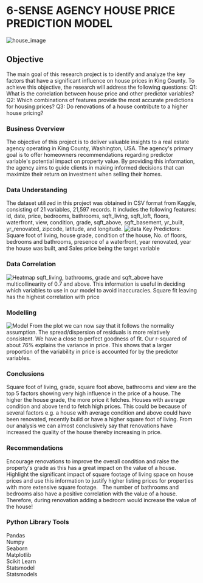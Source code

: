 # 6-SENSE AGENCY HOUSE PRICE PREDICTION MODEL  
![house_image](https://github.com/kithinji007/Six-Sense-Agency-Hse-price-prediction-model/blob/main/house_image.jpg)

## Objective
The main goal of this research project is to identify and analyze the key factors that have a significant influence on house prices in King County. 
To achieve this objective, the research will address the following questions:
Q1: What is the correlation between house price and other predictor variables?
Q2: Which combinations of features provide the most accurate predictions for housing prices?
Q3: Do renovations of a house contribute to a higher house pricing?

### Business Overview
The objective of this project is to deliver valuable insights to a real estate agency operating in King County, Washington, USA. The agency's primary goal is to offer homeowners recommendations regarding predictor variable's potential impact on property value. By providing this information, the agency aims to guide clients in making informed decisions that can maximize their return on investment when selling their homes.

### Data Understanding
The dataset utilized in this project was obtained in CSV format from Kaggle, consisting of  21 variables, 21,597 records. It includes the following features: id, date, price, bedrooms, bathrooms, sqft_living, sqft_loft, floors, waterfront, view, condition, grade, sqft_above, sqft_basement, yr_built, yr_renovated, zipcode, latitude, and longitude.
![data](https://github.com/kithinji007/Six-Sense-Agency-Hse-price-prediction-model/blob/main/data.png)
Key Predictors: Square foot of living, house grade, condition of the house, No. of floors, bedrooms and bathrooms,  presence of a waterfront, year renovated, year the house was built, and Sales price being the target variable

### Data Correlation
![Heatmap](https://github.com/kithinji007/Six-Sense-Agency-Hse-price-prediction-model/blob/main/Heatmap.png)
sqft_living, bathrooms, grade and sqft_above have multicollinearity of  0.7 and above.  This information is useful in deciding which variables  to use in our model to avoid inaccuracies. Square fit leaving has the highest correlation with price

### Modelling
![Model](https://github.com/kithinji007/Six-Sense-Agency-Hse-price-prediction-model/blob/main/Model.png)
From the plot we can now say that it follows the normality assumption. The spread/dispersion of residuals is more relatively consistent. We have a close to perfect goodness of fit. Our r-squared of about 76% explains the variance in price. This shows that a larger proportion of the variability in price is accounted for by the predictor variables.

### Conclusions
Square foot of living, grade, square foot above, bathrooms and view are the top 5 factors showing very high influence in the price of a house.
The higher the house grade, the more price it fetches. Houses with average condition and above tend to fetch high prices. This could be because of  several factors e.g. a house with average condition and above could have been renovated, recently build or have a higher square foot of living. 
From our analysis we can almost conclusively say that renovations have increased the quality of the house thereby increasing in price.

### Recommendations
Encourage renovations to improve the overall condition and raise the property's grade as this has a great impact on the value of a house.  
Highlight the significant impact of square footage of living space on house prices and use this information to justify higher listing prices for properties with more extensive square footage.  
The number of bathrooms and bedrooms also have a positive correlation with the value of a house. Therefore, during renovation adding a bedroom would increase the value of the house!

### Python Library Tools
Pandas <br>
Numpy <br>
Seaborn <br>
Matplotlib<br>
Scikit Learn<br>
Statsmodel<br>
Statsmodels
